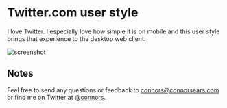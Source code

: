 # Twitter.com user style

I love Twitter. I especially love how simple it is on mobile and this user style brings that experience to the desktop web client.

<img src="https://raw.github.com/connors/twitter-user-style/master/screenshot.png" alt="screenshot" />

## Notes
Feel free to send any questions or feedback to [connors@connorsears.com][1] or find me on Twitter at @[connors][2].


[1]: mailto:connors@connorsears.com         "Email Connor"
[2]: http://twitter.com/connors             "Connor Sears on Twitter"